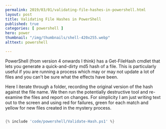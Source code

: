 ```yaml
---
permalink: 2019/03/01/validating-file-hashes-in-powershell.html
layout: post
title: Validating File Hashes in PowerShell
published: true 
categories: [ powershell ]
hero: power
thumbnail: "/img/thumbnails/shell-420x255.webp"
alttext: powershell

---
```


PowerShell (from version 4 onwards I think) has a Get-FileHash cmdlet that lets you generate a quick-and-dirty 
md5 hash of a file. This is particularly useful if you are running a process which may or may not update a lot of 
files and you can't be sure what the effects have been. 

Here I iterate through a folder, recording the original version of the hash against the file name. We then run the 
potentially destructive tool and re-examine the files and report on changes. For simplicity I am just writing text out 
to the screen and using red for failures, green for each match and yellow for new files created in the mystery process.


```powershell

{% include 'code/powershell/Validate-Hash.ps1' %}

```
